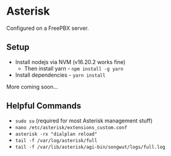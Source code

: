 # Asterisk

Configured on a FreePBX server.

## Setup

-   Install nodejs via NVM (v16.20.2 works fine)
    -   Then install yarn - `npm install -g yarn`
-   Install dependencies - `yarn install`

More coming soon...

## Helpful Commands

-   `sudo su` (required for most Asterisk management stuff)
-   `nano /etc/asterisk/extensions_custom.conf`
-   `asterisk -rx "dialplan reload"`
-   `tail -f /var/log/asterisk/full`
-   `tail -f /var/lib/asterisk/agi-bin/songwut/logs/full.log`
